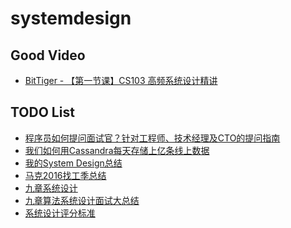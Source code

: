 # systemdesign

## Good Video
* [BitTiger - 【第一节课】CS103 高频系统设计精讲](https://www.bittiger.io/classpage/2gpdkpxGQegerMnAP)

## TODO List
* [程序员如何提问面试官？针对工程师、技术经理及CTO的提问指南](
https://mp.weixin.qq.com/s?__biz=MzAwMDU1MTE1OQ==&mid=2653548609&idx=1&sn=4c76d4e83ef5def978a496dcb124dcee&chksm=813a61d9b64de8cf6bc8eb8dedbce187881f468886842e24a1af2685ef40d815dc961fc458b6&mpshare=1&scene=1&srcid=0420e1rMvdQRGUwehIGGdUj8&key=126df665731994ec774ec85abbc511ff14e82136ecdd21b89a7419d79bbb07da7e728f336376f797ef4b35ab3164f54d4dc9054617577e285c90efad12e45bb5acf94e93aeb0c5b91dd891a35cd829eb&ascene=0&uin=MTI0MjAwNDczMw%3D%3D&devicetype=iMac+MacBookPro13%2C2+OSX+OSX+10.12.3+build(16D32)&version=12020110&nettype=WIFI&fontScale=100&pass_ticket=JQSKDQ0hT2Q3vDcliz0TduPZJTwupFbRF7tWVU%2B6n1%2FQkQbu0LCsnTZE0Y%2Fg70PG)
* [我们如何用Cassandra每天存储上亿条线上数据](http://mp.weixin.qq.com/s?__biz=MzAwMDU1MTE1OQ==&mid=2653548605&idx=1&sn=d9bf0f57ed4bc1c0fca75b980ba8cddb&chksm=813a61a5b64de8b3c61eccaf71e1e2d835dba955a306328361807cec9adfbdbc682831e4e5c8&scene=21#wechat_redirect)
* [我的System Design总结](https://www.mitbbs.com/mwap/forum/article.php?board=JobHunting&groupid=32777529&content_type=all)
* [马克2016找工季总结](http://www.1point3acres.com/bbs/forum.php?mod=viewthread&tid=202532&from=singlemessage&isappinstalled=1)
* [九章系统设计](http://www.jiuzhang.com/article/?tags=system-design)
* [九章算法系统设计面试大总结](https://zhuanlan.zhihu.com/p/26173608)
* [系统设计评分标准](https://mp.weixin.qq.com/s?__biz=MzA5MzE4MjgyMw==&mid=2649455062&idx=1&sn=8a39f11e942c38f38da2160d1cc7579a&mpshare=1&scene=1&srcid=0317sQoks5VOuRCajevFG9vw&key=b16de343c5ecfc5161aa66c7210fd6442ba8a3f5128cb6a8b029c7baa5dfe3b7067d7fc16256c3d873e96052e90ff7317e9e89437a77d8295f2db16351df4d7d3a6421831a55bb2ea27e249d93406337&ascene=0&uin=MTUyMzg3NjAwMA%3D%3D&devicetype=iMac+MacBookAir7%2C1+OSX+OSX+10.12.3+build(16D32)&version=12020010&nettype=WIFI&fontScale=100&pass_ticket=0AiIToHJN8yqpuqRAsA5PaaQMJr8KtvlnZ2EqkX0zx%2BEZweRvHKyF%2ByjmycpUbVn)
